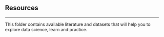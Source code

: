 ## Resources

---

This folder contains available literature and datasets that will help you to explore data science, learn and practice. 
